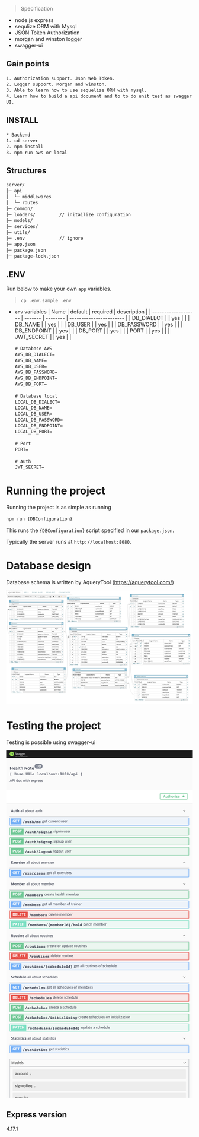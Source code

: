 > Specification

- node.js express
- sequlize ORM with Mysql
- JSON Token Authorization
- morgan and winston logger
- swagger-ui 

## Gain points
```
1. Authorization support. Json Web Token.
2. Logger support. Morgan and winston.
3. Able to learn how to use sequelize ORM with mysql.
4. Learn how to build a api document and to to do unit test as swagger UI.
```

## INSTALL
```
* Backend
1. cd server 
2. npm install
3. npm run aws or local
```

## Structures
```text
server/
├─ api
│  └─ middlewares 
│  └─ routes      
├─ common/
├─ loaders/         // initailize configuration
├─ models/
├─ services/
├─ utils/
├─ .env             // ignore
├─ app.json
├─ package.json
├─ package-lock.json
```

## .ENV

Run below to make your own `app` variables.

> `cp .env.sample .env`

- `env` variables
  | Name                | default | required | description             |
  | ------------------- | ------- | -------- | ----------------------- |
  | DB_DIALECT          |         | yes      |                         |
  | DB_NAME             |         | yes      |                         |
  | DB_USER             |         | yes      |                         |
  | DB_PASSWORD         |         | yes      |                         |
  | DB_ENDPOINT         |         | yes      |                         |
  | DB_PORT             |         | yes      |                         |
  | PORT             |         | yes      |                         |
  | JWT_SECRET          |         | yes      |                         |

  ```
  # Database AWS
  AWS_DB_DIALECT=
  AWS_DB_NAME=
  AWS_DB_USER=
  AWS_DB_PASSWORD=
  AWS_DB_ENDPOINT=
  AWS_DB_PORT=

  # Database local
  LOCAL_DB_DIALECT=
  LOCAL_DB_NAME=
  LOCAL_DB_USER=
  LOCAL_DB_PASSWORD=
  LOCAL_DB_ENDPOINT=
  LOCAL_DB_PORT=

  # Port
  PORT=

  # Auth
  JWT_SECRET=
  ```

# Running the project
Running the project is as simple as running
```sh
npm run {DBConfiguration}
```

This runs the `{DBConfiguration}` script specified in our `package.json`.

Typically the server runs at `http://localhost:8080`.

# Database design
Database schema is written by AqueryTool (https://aquerytool.com/)

![Alt Text](./doc/Health-Note-Schema.png)<br/>

# Testing the project
Testing is possible using swagger-ui

![Alt Text](./doc/Health-Note-Swagger.png)<br/>

## Express version
4.17.1